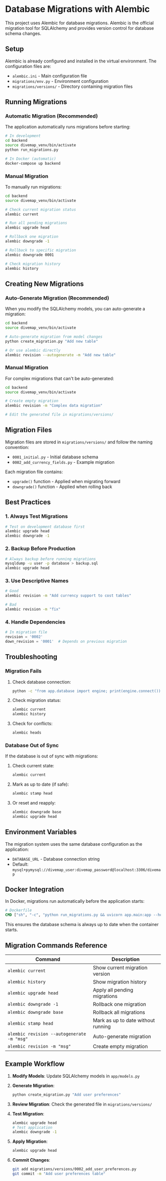 # Database Migrations with Alembic

This project uses Alembic for database migrations. Alembic is the official migration tool for SQLAlchemy and provides version control for database schema changes.

## Setup

Alembic is already configured and installed in the virtual environment. The configuration files are:

- `alembic.ini` - Main configuration file
- `migrations/env.py` - Environment configuration
- `migrations/versions/` - Directory containing migration files

## Running Migrations

### Automatic Migration (Recommended)

The application automatically runs migrations before starting:

```bash
# In development
cd backend
source divemap_venv/bin/activate
python run_migrations.py

# In Docker (automatic)
docker-compose up backend
```

### Manual Migration

To manually run migrations:

```bash
cd backend
source divemap_venv/bin/activate

# Check current migration status
alembic current

# Run all pending migrations
alembic upgrade head

# Rollback one migration
alembic downgrade -1

# Rollback to specific migration
alembic downgrade 0001

# Check migration history
alembic history
```

## Creating New Migrations

### Auto-Generate Migration (Recommended)

When you modify the SQLAlchemy models, you can auto-generate a migration:

```bash
cd backend
source divemap_venv/bin/activate

# Auto-generate migration from model changes
python create_migration.py "Add new table"

# Or use alembic directly
alembic revision --autogenerate -m "Add new table"
```

### Manual Migration

For complex migrations that can't be auto-generated:

```bash
cd backend
source divemap_venv/bin/activate

# Create empty migration
alembic revision -m "Complex data migration"

# Edit the generated file in migrations/versions/
```

## Migration Files

Migration files are stored in `migrations/versions/` and follow the naming convention:
- `0001_initial.py` - Initial database schema
- `0002_add_currency_fields.py` - Example migration

Each migration file contains:
- `upgrade()` function - Applied when migrating forward
- `downgrade()` function - Applied when rolling back

## Best Practices

### 1. Always Test Migrations

```bash
# Test on development database first
alembic upgrade head
alembic downgrade -1
```

### 2. Backup Before Production

```bash
# Always backup before running migrations
mysqldump -u user -p database > backup.sql
alembic upgrade head
```

### 3. Use Descriptive Names

```bash
# Good
alembic revision -m "Add currency support to cost tables"

# Bad
alembic revision -m "fix"
```

### 4. Handle Dependencies

```python
# In migration file
revision = '0002'
down_revision = '0001'  # Depends on previous migration
```

## Troubleshooting

### Migration Fails

1. Check database connection:
   ```bash
   python -c "from app.database import engine; print(engine.connect())"
   ```

2. Check migration status:
   ```bash
   alembic current
   alembic history
   ```

3. Check for conflicts:
   ```bash
   alembic heads
   ```

### Database Out of Sync

If the database is out of sync with migrations:

1. Check current state:
   ```bash
   alembic current
   ```

2. Mark as up to date (if safe):
   ```bash
   alembic stamp head
   ```

3. Or reset and reapply:
   ```bash
   alembic downgrade base
   alembic upgrade head
   ```

## Environment Variables

The migration system uses the same database configuration as the application:

- `DATABASE_URL` - Database connection string
- Default: `mysql+pymysql://divemap_user:divemap_password@localhost:3306/divemap`

## Docker Integration

In Docker, migrations run automatically before the application starts:

```dockerfile
# Dockerfile
CMD ["sh", "-c", "python run_migrations.py && uvicorn app.main:app --host 0.0.0.0 --port 8000 --reload"]
```

This ensures the database schema is always up to date when the container starts.

## Migration Commands Reference

| Command | Description |
|---------|-------------|
| `alembic current` | Show current migration version |
| `alembic history` | Show migration history |
| `alembic upgrade head` | Apply all pending migrations |
| `alembic downgrade -1` | Rollback one migration |
| `alembic downgrade base` | Rollback all migrations |
| `alembic stamp head` | Mark as up to date without running |
| `alembic revision --autogenerate -m "msg"` | Auto-generate migration |
| `alembic revision -m "msg"` | Create empty migration |

## Example Workflow

1. **Modify Models**: Update SQLAlchemy models in `app/models.py`

2. **Generate Migration**:
   ```bash
   python create_migration.py "Add user preferences"
   ```

3. **Review Migration**: Check the generated file in `migrations/versions/`

4. **Test Migration**:
   ```bash
   alembic upgrade head
   # Test application
   alembic downgrade -1
   ```

5. **Apply Migration**:
   ```bash
   alembic upgrade head
   ```

6. **Commit Changes**:
   ```bash
   git add migrations/versions/0002_add_user_preferences.py
   git commit -m "Add user preferences table"
   ``` 